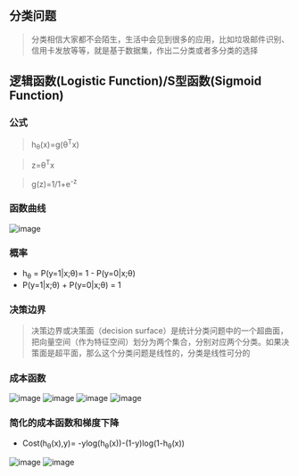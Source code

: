 
## 分类问题
> 分类相信大家都不会陌生，生活中会见到很多的应用，比如垃圾邮件识别、信用卡发放等等，就是基于数据集，作出二分类或者多分类的选择

## 逻辑函数(Logistic Function)/S型函数(Sigmoid Function)
### 公式
> h<sub>θ</sub>(x)=g(θ<sup>T</sup>x)

> z=θ<sup>T</sup>x

> g(z)=1/1+e<sup>-z</sup>

### 函数曲线
![image](https://user-images.githubusercontent.com/13389058/145672042-126811d4-eed4-498e-9508-68402067a423.png)

### 概率
* h<sub>θ</sub> = P(y=1|x;θ)= 1 - P(y=0|x;θ)
* P(y=1|x;θ) + P(y=0|x;θ) = 1

### 决策边界
> 决策边界或决策面（decision surface）是统计分类问题中的一个超曲面，把向量空间（作为特征空间）划分为两个集合，分别对应两个分类。如果决策面是超平面，那么这个分类问题是线性的，分类是线性可分的

### 成本函数
![image](https://user-images.githubusercontent.com/13389058/145698823-069a9f20-a89a-4dfd-8991-834b0407f8d9.png)
![image](https://user-images.githubusercontent.com/13389058/145698837-734ed24c-4f02-4e87-ad08-bc2406b0845d.png)
![image](https://user-images.githubusercontent.com/13389058/145698845-7413dec4-7fb4-43ed-8d3c-8336178d70bf.png)
![image](https://user-images.githubusercontent.com/13389058/145698850-192a80e4-005b-467e-9042-e0a88fe31b8f.png)

### 简化的成本函数和梯度下降
* Cost(h<sub>θ</sub>(x),y)= -ylog(h<sub>θ</sub>(x))-(1-y)log(1-h<sub>θ</sub>(x))

![image](https://user-images.githubusercontent.com/13389058/145699251-15d11aa5-225c-431d-9d3d-45fd0743817e.png)
![image](https://user-images.githubusercontent.com/13389058/145699279-73bef252-17cb-49ba-958d-d0413320bcf7.png)

